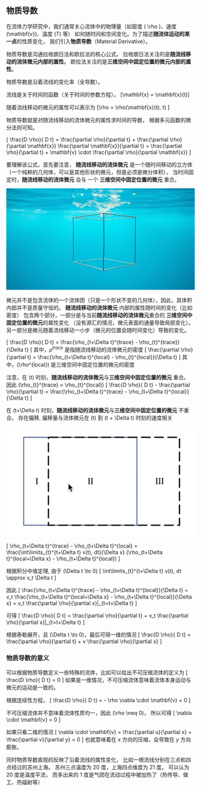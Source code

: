 ## 物质导数

在流体力学研究中，我们通常关心流体中的物理量（如密度 \( \rho \)、速度 \(\mathbf{v}\)、温度 \(T\) 等）
如何随时间和空间变化。为了描述**随流体运动的某一点**的性质变化，
我们引入**物质导数**（Material Derivative）。


物质导数是沟通拉格朗日法和欧拉法的核心公式。
拉格朗日法关注的是**随流线移动的流体微元内部的属性**。
欧拉法关注的是**三维空间中固定位置的微元内部的属性**。

物质导数是沿着流线的变化率（全导数）。

流线是关于时间的函数（关于时间的参数方程）。
\[\mathbf{x} = \mathbf{x}(t)\]

随着流线移动的微元的属性可以表示为
\[\rho = \rho(\mathbf{x}(t), t) \]

物质导数就是对随流线移动的流体微元的属性求时间的导数，
根据多元函数的微分法则可知。

\[
\frac{D \rho}{ D t} = 
\frac{\partial \rho}{\partial t} + 
\frac{\partial \rho}{\partial \mathbf{x}}
\frac{\partial \mathbf{x}}{\partial t} =
\frac{\partial \rho}{\partial t} + 
\mathbf{v} \cdot \frac{\partial \rho}{\partial \mathbf{x}}
\]

要理解该公式，首先要注意，
**随流线移动的流体微元** 是一个随时间移动的立方体
（一个纯粹的几何体，可以是其他形状的微元，但是必须是微分体积），
当时间固定时，**随流线移动的流体微元** 
会与 一个 **三维空间中固定位置的微元** 重合。

![mesh](./images/mesh.jpg)

微元并不是包含流体的一个流体团（只是一个形状不变的几何体），因此，其体积内部并不是质量守恒的。
**随流线移动的流体微元** 内部的属性随时间的变化（比如密度）
包含两个部分，一部分是与当前**随流线移动的流体微元**重合的
**三维空间中固定位置的微元**的属性变化
（没有源汇的情况，微元表面的通量导致局部变化）。
另一部分是微元随着流线移动一小步（微元的位置会随时间变化）导致的变化。

\[ 
\frac{D \rho}{ D t} =
\frac{\rho_{t+\Delta t}^{trace} - \rho_{t}^{trace}}{\Delta t}
\]
其中，$\rho^{trace}$ 是指随流线移动的流体微元的密度
\[ 
  \frac{\partial \rho}{\partial t} = 
\frac{\rho_{t+\Delta t}^{local} - \rho_{t}^{local}}{\Delta t}
\]
其中，\(\rho^{local}\) 是三维空间中固定位置的微元的密度

注意，在 \(t\) 时刻，**随流线移动的流体微元**与**三维空间中固定位置的微元** 重合。
因此 \(\rho_{t}^{trace} = \rho_{t}^{local}\)
\[ 
\frac{D \rho}{ D t} - \frac{\partial \rho}{\partial t} = 
\frac{\rho_{t+\Delta t}^{trace} - \rho_{t+\Delta t}^{local}}{\Delta t}
\]

在 \(t+\Delta t\) 时刻，**随流线移动的流体微元**与**三维空间中固定位置的微元** 不重合。
存在偏移, 偏移量与流体微元在 \(t\) 到 \(t + \Delta t\) 时刻的速度相关

![时间增加 $\Delta t$ 后，流体微元移动的位置](./images/move.png)

\[ 
\rho_{t+\Delta t}^{trace} - \rho_{t+\Delta t}^{local} = 
\frac{\int\limits_{t}^{t+\Delta t} v(t)\, dt}{\Delta x}
(\rho_{t+\Delta t}^{local+\Delta x} - \rho_{t+\Delta t}^{local})
\]

根据积分中值定理, 由于 \(\Delta t \to 0\)
\[
  \int\limits_{t}^{t+\Delta t} v(t)\, dt \approx v_t \Delta t
\]

因此
\[ 
\frac{\rho_{t+\Delta t}^{trace} - \rho_{t+\Delta t}^{local}}{\Delta t} = 
 v_t \frac{\rho_{t+\Delta t}^{local+\Delta x} - \rho_{t+\Delta t}^{local}}{\Delta x} =
 v_t \frac{\partial \rho}{\partial x}|_{t=t+\Delta t}
\]

可得
\[
  \frac{D \rho}{ D t} =
  \frac{\partial \rho}{\partial t} + 
  v_t \frac{\partial \rho}{\partial x}|_{t=t+\Delta t}
\]

根据泰勒展开，且 \(\Delta t \to 0\)，最后可得一维的情况
\[
  \frac{D \rho}{ D t} =
  \frac{\partial \rho}{\partial t} +
  v \frac{\partial \rho}{\partial x}
\]

### 物质导数的意义

可以根据物质导数定义一些特殊的流体，比如可以给出不可压缩流体的定义为
\[
  \frac{D \rho}{ D t} = 0
\]
如果是一维情况，不可压缩流体意味着流体本身运动与微元的运动是一致的。

根据连续性方程，
\[
  \frac{D \rho}{ D t} = - \rho \nabla \cdot \mathbf{v} = 0
\]

不可压缩流体并不意味着流体性质均一，因此 \(\rho \neq 0\)， 所以可得
\[
  \nabla \cdot \mathbf{v} = 0
\]

如果只看二维的情况
\[
  \nabla \cdot \mathbf{v} = 
  \frac{\partial u}{\partial x} + \frac{\partial v}{\partial y} = 0 
\]
也就意味着在 $x$ 方向的压缩，会导致在 $y$ 方向膨胀。

同时物质导数直观的反映了沿着流线的属性变化，
比如一根流线分别在三点和四点经过的苏州上海。
苏州三点温度为 20 度，上海四点维度为 21 度。
可以认为 20 度是温度平流， 
而多出来的 1 度是气团在流动过程中被加热了（热传导、做工、热辐射等）




